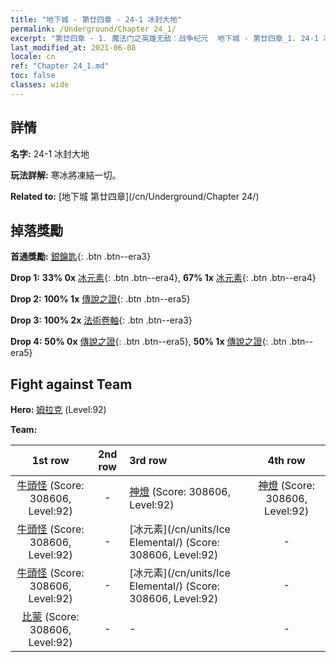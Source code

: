 ```yaml
---
title: "地下城 - 第廿四章 - 24-1 冰封大地"
permalink: /Underground/Chapter 24_1/
excerpt: "第廿四章 - 1. 魔法门之英雄无敌：战争纪元  地下城 - 第廿四章_1. 24-1 冰封大地"
last_modified_at: 2021-06-08
locale: cn
ref: "Chapter 24_1.md"
toc: false
classes: wide
---
```


## 詳情

 **名字:** 24-1 冰封大地

 **玩法詳解:**       寒冰將凍結一切。

 **Related to:** [地下城 第廿四章](/cn/Underground/Chapter 24/)

## 掉落獎勵

 **首通獎勵:** [銀鑰匙](/cn/Items/con_693/){: .btn .btn--era3}

 **Drop 1:** **33% 0x** [冰元素](/cn/Items/unt_264/){: .btn .btn--era4}, **67% 1x** [冰元素](/cn/Items/unt_264/){: .btn .btn--era4}

 **Drop 2:** **100% 1x** [傳說之證](/cn/Items/mat_88/){: .btn .btn--era5}

 **Drop 3:** **100% 2x** [法術卷軸](/cn/Items/con_694/){: .btn .btn--era3}

 **Drop 4:** **50% 0x** [傳說之證](/cn/Items/mat_81/){: .btn .btn--era5}, **50% 1x** [傳說之證](/cn/Items/mat_81/){: .btn .btn--era5}


## Fight against Team
 **Hero:** [姆拉克](/cn/heroes/Mullich/) (Level:92)

 **Team:**


  | 1st row | 2nd row | 3rd row | 4th row |
  |:----:|:----:|:----|:----:|
  | [牛頭怪](/cn/units/Minotaur/) (Score: 308606, Level:92)  | - | [神燈](/cn/units/Genie/) (Score: 308606, Level:92)  | [神燈](/cn/units/Genie/) (Score: 308606, Level:92)  |
  | [牛頭怪](/cn/units/Minotaur/) (Score: 308606, Level:92)  | - | [冰元素](/cn/units/Ice Elemental/) (Score: 308606, Level:92)  | - |
  | [牛頭怪](/cn/units/Minotaur/) (Score: 308606, Level:92)  | - | [冰元素](/cn/units/Ice Elemental/) (Score: 308606, Level:92)  | - |
  | [比蒙](/cn/units/Behemoth/) (Score: 308606, Level:92)  | - | - | - |


